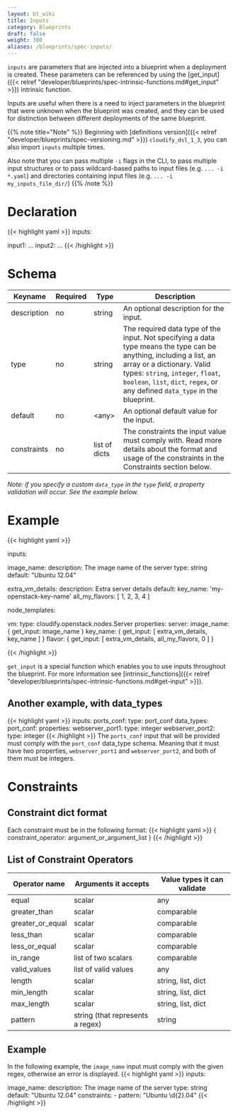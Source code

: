 ```yaml
---
layout: bt_wiki
title: Inputs
category: Blueprints
draft: false
weight: 300
aliases: /blueprints/spec-inputs/
---
```


`inputs` are parameters that are injected into a blueprint when a deployment is created. These parameters can be referenced by using the [get_input]({{< relref "developer/blueprints/spec-intrinsic-functions.md#get_input" >}}) intrinsic function.

Inputs are useful when there is a need to inject parameters in the blueprint that were unknown when the blueprint was created, and they can be used for distinction between different deployments of the same blueprint.

{{% note title="Note" %}}
Beginning with [definitions version]({{< relref "developer/blueprints/spec-versioning.md" >}}) `cloudify_dsl_1_3`, you can also import `inputs` multiple times.

Also note that you can pass multiple `-i`  flags in the CLI, to pass multiple input structures or to pass wildcard-based paths to input files (e.g. `... -i *.yaml`) and directories containing input files (e.g. `... -i my_inputs_file_dir/`)
{{% /note %}}

# Declaration

{{< highlight  yaml >}}
inputs:

  input1:
    ...
  input2:
    ...
{{< /highlight >}}

# Schema

Keyname     | Required | Type           | Description
----------- | -------- | ----           | -----------
description | no       | string         | An optional description for the input.
type        | no       | string         | The required data type of the input. Not specifying a data type means the type can be anything, including a list, an array or a dictionary. Valid types: `string`, `integer`, `float`, `boolean`, `list`, `dict`, `regex`, or any defined `data_type` in the blueprint.
default     | no       | \<any\>        | An optional default value for the input.
constraints | no       | list of dicts  | The constraints the input value must comply with. Read more details about the format and usage of the constraints in the Constraints section below.

_Note: if you specify a custom `data_type` in the `type` field, a property validation will occur. See the example below._
# Example

{{< highlight  yaml >}}

inputs:

  image_name:
    description: The image name of the server
    type: string
    default: "Ubuntu 12.04"

  extra_vm_details:
    description: Extra server details
    default:
        key_name: 'my-openstack-key-name'
        all_my_flavors: [ 1, 2, 3, 4 ]

node_templates:

  vm:
    type: cloudify.openstack.nodes.Server
    properties:
      server:
        image_name: { get_input: image_name }
        key_name: { get_input: [ extra_vm_details, key_name ] }
        flavor: { get_input: [ extra_vm_details, all_my_flavors, 0 ] }

{{< /highlight >}}

`get_input` is a special function which enables you to use inputs throughout the blueprint. For more information see [intrinsic_functions]({{< relref "developer/blueprints/spec-intrinsic-functions.md#get-input" >}}).

## Another example, with data_types

{{< highlight yaml >}}
inputs:
    ports_conf:
        type: port_conf
data_types:
    port_conf:
        properties:
            webserver_port1:
                type: integer
            webserver_port2:
                type: integer
{{< /highlight >}}
The `ports_conf` input that will be provided must comply with the `port_conf` data_type schema. Meaning that it must have two properties, `webserver_port1` and `webserver_port2`, and both of them must be integers.

# Constraints
## Constraint dict format
Each constraint must be in the following format:
{{< highlight  yaml >}}
{ constraint_operator: argument_or_argument_list }
{{< /highlight >}}
## List of Constraint Operators
Operator name | Arguments it accepts | Value types it can validate
------------- | -------------------- | -------------------------- 
equal | scalar | any
greater_than | scalar | comparable
greater_or_equal | scalar | comparable
less_than | scalar | comparable
less_or_equal | scalar | comparable
in_range | list of two scalars | comparable
valid_values | list of valid values | any
length | scalar | string, list, dict
min_length | scalar | string, list, dict
max_length | scalar | string, list, dict
pattern | string (that represents a regex) | string

## Example
In the following example, the `image_name` input must comply with the given regex, otherwise an error is displayed.
{{< highlight  yaml >}}
inputs:

  image_name:
    description: The image name of the server
    type: string
    default: "Ubuntu 12.04"
    constraints:
        - pattern: "Ubuntu \d{2}\.04"
{{< /highlight >}}